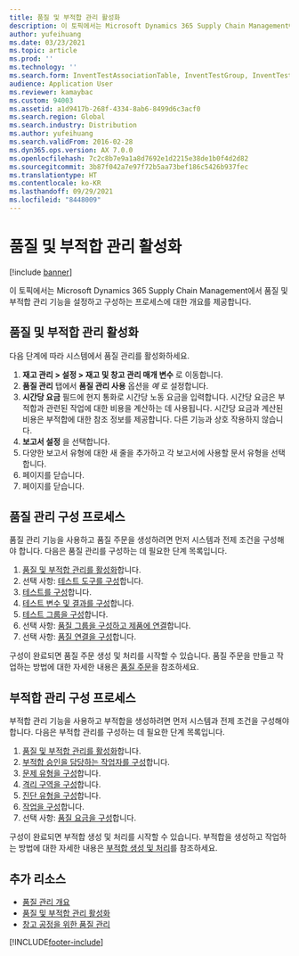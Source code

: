 ```yaml
---
title: 품질 및 부적합 관리 활성화
description: 이 토픽에서는 Microsoft Dynamics 365 Supply Chain Management에서 품질 및 부적합 관리 기능을 설정하고 구성하는 프로세스에 대한 개요를 제공합니다.
author: yufeihuang
ms.date: 03/23/2021
ms.topic: article
ms.prod: ''
ms.technology: ''
ms.search.form: InventTestAssociationTable, InventTestGroup, InventTestItemQualityGroup, InventTestTable, InventTestVariable, InventTestVariableOutcome, InventParameters, InventProblemType, InventProblemTypeSetup, InventQuarantineZone, InventTestDiagnosticType, InventTestReportSetup, SysUserManagement, InventTestRelatedOperations
audience: Application User
ms.reviewer: kamaybac
ms.custom: 94003
ms.assetid: a1d9417b-268f-4334-8ab6-8499d6c3acf0
ms.search.region: Global
ms.search.industry: Distribution
ms.author: yufeihuang
ms.search.validFrom: 2016-02-28
ms.dyn365.ops.version: AX 7.0.0
ms.openlocfilehash: 7c2c8b7e9a1a8d7692e1d2215e38de1b0f4d2d82
ms.sourcegitcommit: 3b87f042a7e97f72b5aa73bef186c5426b937fec
ms.translationtype: HT
ms.contentlocale: ko-KR
ms.lasthandoff: 09/29/2021
ms.locfileid: "8448009"
---
```

# <a name="enable-quality-and-nonconformance-management"></a>품질 및 부적합 관리 활성화

[!include [banner](../includes/banner.md)]

이 토픽에서는 Microsoft Dynamics 365 Supply Chain Management에서 품질 및 부적합 관리 기능을 설정하고 구성하는 프로세스에 대한 개요를 제공합니다.

## <a name="enable-quality-and-nonconformance-management"></a><a name="enable-qm"></a>품질 및 부적합 관리 활성화

다음 단계에 따라 시스템에서 품질 관리를 활성화하세요.

1. **재고 관리 \> 설정 \> 재고 및 창고 관리 매개 변수** 로 이동합니다.
1. **품질 관리** 탭에서 **품질 관리 사용** 옵션을 *예* 로 설정합니다.
1. **시간당 요금** 필드에 현지 통화로 시간당 노동 요금을 입력합니다. 시간당 요금은 부적합과 관련된 작업에 대한 비용을 계산하는 데 사용됩니다. 시간당 요금과 계산된 비용은 부적합에 대한 참조 정보를 제공합니다. 다른 기능과 상호 작용하지 않습니다.
1. **보고서 설정** 을 선택합니다.
1. 다양한 보고서 유형에 대한 새 줄을 추가하고 각 보고서에 사용할 문서 유형을 선택합니다.
1. 페이지를 닫습니다.
1. 페이지를 닫습니다.

## <a name="quality-management-configuration-process"></a>품질 관리 구성 프로세스

품질 관리 기능을 사용하고 품질 주문을 생성하려면 먼저 시스템과 전제 조건을 구성해야 합니다. 다음은 품질 관리를 구성하는 데 필요한 단계 목록입니다.

1. [품질 및 부적합 관리를 활성화](#enable-qm)합니다.
1. 선택 사항: [테스트 도구를 구성](quality-test-instruments.md)합니다.
1. [테스트를 구성](quality-tests.md)합니다.
1. [테스트 변수 및 결과를 구성](quality-test-variables.md)합니다.
1. [테스트 그룹을 구성](quality-test-groups.md)합니다.
1. 선택 사항: [품질 그룹을 구성하고 제품에 연결](quality-groups.md)합니다.
1. 선택 사항: [품질 연결을 구성](quality-associations.md)합니다.

구성이 완료되면 품질 주문 생성 및 처리를 시작할 수 있습니다. 품질 주문을 만들고 작업하는 방법에 대한 자세한 내용은 [품질 주문](quality-orders.md)을 참조하세요.

## <a name="nonconformance-management-configuration-process"></a>부적합 관리 구성 프로세스

부적합 관리 기능을 사용하고 부적합을 생성하려면 먼저 시스템과 전제 조건을 구성해야 합니다. 다음은 부적합 관리를 구성하는 데 필요한 단계 목록입니다.

1. [품질 및 부적합 관리를 활성화](#enable-qm)합니다.
1. [부적합 승인을 담당하는 작업자를 구성](quality-responsible-workers.md)합니다.
1. [문제 유형을 구성](quality-problem-types.md)합니다.
1. [격리 구역을 구성](quality-quarantine-zones.md)합니다.
1. [진단 유형을 구성](quality-diagnostic-types.md)합니다.
1. [작업을 구성](quality-operations.md)합니다.
1. 선택 사항: [품질 요금을 구성](quality-charges.md)합니다.

구성이 완료되면 부적합 생성 및 처리를 시작할 수 있습니다. 부적합을 생성하고 작업하는 방법에 대한 자세한 내용은 [부적합 생성 및 처리](tasks/create-process-non-conformance.md)를 참조하세요.

## <a name="additional-resources"></a>추가 리소스

- [품질 관리 개요](quality-management-processes.md)
- [품질 및 부적합 관리 활성화](enable-quality-management.md)
- [창고 공정을 위한 품질 관리](quality-management-for-warehouses-processes.md)

[!INCLUDE[footer-include](../../includes/footer-banner.md)]
